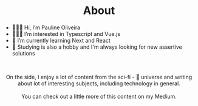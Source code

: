 <h1 align ="center">About</h1>


 - 🙋🏽‍♀️ Hi, I’m Pauline Oliveira
 - 👩🏽‍💻 I’m interested in Typescript and Vue.js
-  🌱 I’m currently learning Next and React 
-  📒 Studying is also a hobby and I'm always looking for new assertive solutions
<br>

<!---
apaulineoliveira/apaulineoliveira is a ✨ special ✨ repository because its `README.md` (this file) appears on your GitHub profile.
You can click the Preview link to take a look at your changes.
--->
<p align="center">On the side, I enjoy a lot of content from the sci-fi - 🤖 universe and writing about lot of interesting subjects, including technology in general.<br><br>You can check out a little more of this content on my Medium.</p>  


